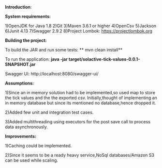 **Introduction**:

**System requirements:**

1)OpenJDK for Java 1.8
2)Git
3)Maven 3.6.1 or higher
4)OpenCsv
5)Jackson
6)Junit 4.13
7)Swagger 2.9.2
8)Project Lombok: https://projectlombok.org


**Building the project:**

To build the JAR and run some tests:
 ** mvn clean install**

To run the application:
  **java -jar target/solactive-tick-values-0.0.1-SNAPSHOT.jar**

Swagger UI:
  http://localhost:8080/swagger-ui/

**Assumptions:**

1)Since an in memory solution had to be implemented,so used map to store the tick values and the the exported csv.
  Initially,thought of implementing an in memory database but since its mentioned no database,hence dropped it.

2)Added few unit and integration test cases.

3)Added multithreading using executors for the post save call to process data asynchronously.

**Improvements:**

1)Caching could be implemented.

2)Since it seems to be a ready heavy service,NoSql databases/Amazon S3 can be used while scaling.

